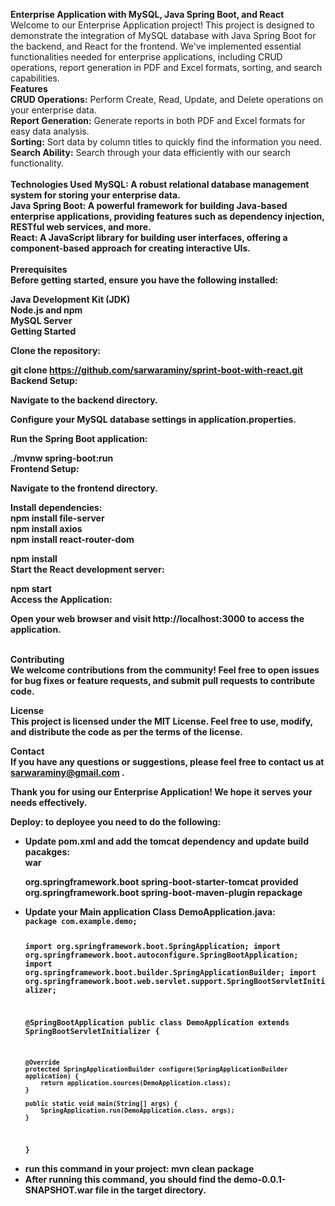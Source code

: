 <b>Enterprise Application with MySQL, Java Spring Boot, and React </b><br />
Welcome to our Enterprise Application project! This project is designed to demonstrate the integration of MySQL database with Java Spring Boot for the backend, and React for the frontend. We've implemented essential functionalities needed for enterprise applications, including CRUD operations, report generation in PDF and Excel formats, sorting, and search capabilities.
<br />
<b>Features</b><br />
<b>CRUD Operations:</b> Perform Create, Read, Update, and Delete operations on your enterprise data.<br />
<b>Report Generation:</b> Generate reports in both PDF and Excel formats for easy data analysis.<br />
<b>Sorting:</b> Sort data by column titles to quickly find the information you need.<br />
<b>Search Ability:</b> Search through your data efficiently with our search functionality.<br /><br />
<b>Technologies Used</b>
<b>MySQL:<b/> A robust relational database management system for storing your enterprise data.<br />
<b>Java Spring Boot:</b> A powerful framework for building Java-based enterprise applications, providing features such as dependency injection, RESTful web services, and more.<br />
<b>React:</b> A JavaScript library for building user interfaces, offering a component-based approach for creating interactive UIs.<br />
<br />
<b>Prerequisites</b><br />
Before getting started, ensure you have the following installed:<br />

Java Development Kit (JDK)<br />
Node.js and npm<br />
MySQL Server<br />
Getting Started<br />

Clone the repository:<br />


git clone https://github.com/sarwaraminy/sprint-boot-with-react.git<br />
Backend Setup:<br />

Navigate to the backend directory.<br />

Configure your MySQL database settings in application.properties.<br />

Run the Spring Boot application:<br />


./mvnw spring-boot:run<br />
Frontend Setup:<br />

Navigate to the frontend directory.<br />

Install dependencies:<br />
npm install file-server<br />
npm install axios<br />
npm install react-router-dom <br />

npm install<br />
Start the React development server:<br />

npm start<br />
Access the Application:<br />

Open your web browser and visit http://localhost:3000 to access the application.<br /><br />

<b>Contributing</b><br />
We welcome contributions from the community! Feel free to open issues for bug fixes or feature requests, and submit pull requests to contribute code.<br />

<b>License</b><br />
This project is licensed under the MIT License. Feel free to use, modify, and distribute the code as per the terms of the license.<br />

<b>Contact</b><br />
If you have any questions or suggestions, please feel free to contact us at sarwaraminy@gmail.com .<br />

<b>Thank you for using our Enterprise Application! We hope it serves your needs effectively</b>.<br />

<b>Deploy</b>: to deployee you need to do the following:<br />
<ul>
<li>Update pom.xml and add the tomcat dependency and update build pacakges:<br />
<b><packaging>war</packaging></b><br />
<p><dependency>
            <groupId>org.springframework.boot</groupId>
            <artifactId>spring-boot-starter-tomcat</artifactId>
            <scope>provided</scope>
        </dependency>
        </dependencies>
        <build>
        <plugins>
            <plugin>
                <groupId>org.springframework.boot</groupId>
                <artifactId>spring-boot-maven-plugin</artifactId>
                <executions>
                    <execution>
                        <goals>
                            <goal>repackage</goal>
                        </goals>
                    </execution>
                </executions>
            </plugin>
        </plugins>
    </build>
</li>
<li>Update your Main application Class DemoApplication.java:
            <code>
package com.example.demo;

import org.springframework.boot.SpringApplication;
import org.springframework.boot.autoconfigure.SpringBootApplication;
import org.springframework.boot.builder.SpringApplicationBuilder;
import org.springframework.boot.web.servlet.support.SpringBootServletInitializer;

@SpringBootApplication
public class DemoApplication extends SpringBootServletInitializer {

    @Override
    protected SpringApplicationBuilder configure(SpringApplicationBuilder application) {
        return application.sources(DemoApplication.class);
    }

    public static void main(String[] args) {
        SpringApplication.run(DemoApplication.class, args);
    }
}
</code>
</li>
<li>run this command in your project: mvn clean package
<li>After running this command, you should find the demo-0.0.1-SNAPSHOT.war file in the target directory.</li>
</ul>
